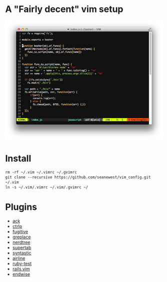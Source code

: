 A "Fairly decent" vim setup
=============
![Screen Shot](./screen_shot.png)

Install
=============
```
rm -rf ~/.vim ~/.vimrc ~/.gvimrc
git clone --recursive https://github.com/seanewest/vim_config.git ~/.vim
ln -s ~/.vim/.vimrc ~/.vim/.gvimrc ~/
```

Plugins
=============

 * [ack](https://github.com/mileszs/ack.vim)
 * [ctrlp](https://github.com/kien/ctrlp.vim)
 * [fugitive](https://github.com/tpope/vim-fugitive)
 * [greplace](https://github.com/vim-scripts/greplace.vim)
 * [nerdtree](https://github.com/scrooloose/nerdtree)
 * [supertab](https://github.com/ervandew/supertab.git)
 * [syntastic](https://github.com/scrooloose/syntastic)
 * [airline](https://github.com/bling/vim-airline)
 * [ruby-test](https://github.com/janx/vim-rubytest)
 * [rails.vim](https://github.com/tpope/vim-rails)
 * [endwise](https://github.com/tpope/vim-endwise)

